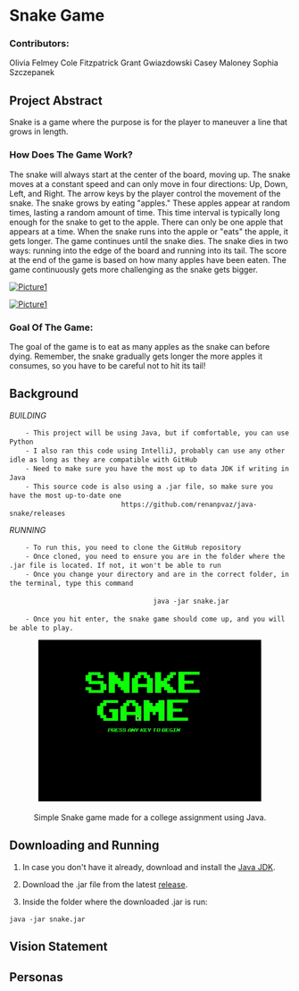 # Snake Game
### Contributors:
Olivia Felmey
Cole Fitzpatrick
Grant Gwiazdowski
Casey Maloney
Sophia Szczepanek

## Project Abstract

Snake is a game where the purpose is for the player to maneuver a line that grows in length.

### How Does The Game Work? 

The snake will always start at the center of the board, moving up. The snake moves at a constant speed and can only move in four directions: Up, Down, Left, and Right. The arrow keys by the player control the movement of the snake. The snake grows by eating "apples." These apples appear at random times, lasting a random amount of time. This time interval is typically long enough for the snake to get to the apple. There can only be one apple that appears at a time. When the snake runs into the apple or "eats" the apple, it gets longer. The game continues until the snake dies. The snake dies in two ways: running into the edge of the board and running into its tail. The score at the end of the game is based on how many apples have been eaten. The game continuously gets more challenging as the snake gets bigger.

[![Picture1](https://user-images.githubusercontent.com/77736692/135774237-a5ac5a09-7836-4851-b801-d22fedbdaf86.png)](https://user-images.githubusercontent.com/77736692/135774237-a5ac5a09-7836-4851-b801-d22fedbdaf86.png)

[![Picture1](https://user-images.githubusercontent.com/77736692/135774241-689632d8-8427-4d84-a0f9-f2489b1bed58.gif)](https://user-images.githubusercontent.com/77736692/135774241-689632d8-8427-4d84-a0f9-f2489b1bed58.gif)

 ### Goal Of The Game: 
The goal of the game is to eat as many apples as the snake can before dying. Remember, the snake gradually gets longer the more apples it consumes, so you have to be careful not to hit its tail!

## Background

_BUILDING_

```
    - This project will be using Java, but if comfortable, you can use Python
    - I also ran this code using IntelliJ, probably can use any other idle as long as they are compatible with GitHub 
    - Need to make sure you have the most up to data JDK if writing in Java 
    - This source code is also using a .jar file, so make sure you have the most up-to-date one 
                            https://github.com/renanpvaz/java-snake/releases

```

_RUNNING_

```
    - To run this, you need to clone the GitHub repository
    - Once cloned, you need to ensure you are in the folder where the .jar file is located. If not, it won't be able to run 
    - Once you change your directory and are in the correct folder, in the terminal, type this command 
                                    
                                    java -jar snake.jar 
                                    
    - Once you hit enter, the snake game should come up, and you will be able to play. 

```
<div align="center">
  <img width="400" alt="Game Preview" src="preview.gif?raw=true">
</div>

<br>

<div align="center">
  Simple Snake game made for a college assignment using Java.
</div>

## Downloading and Running

1. In case you don't have it already, download and install the [Java JDK](http://www.oracle.com/technetwork/java/javase/downloads/index.html).

2. Download the .jar file from the latest [release](https://github.com/renanpvaz/java-snake/releases).

3. Inside the folder where the downloaded .jar is run:

```
java -jar snake.jar
```

## Vision Statement

## Personas
